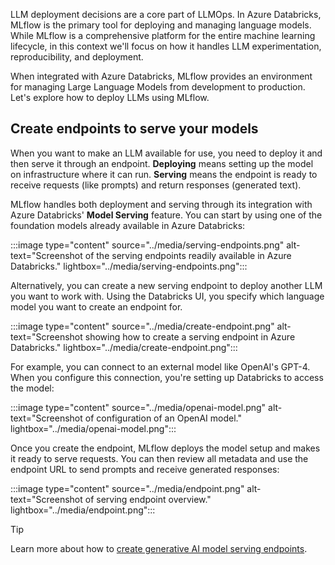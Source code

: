 LLM deployment decisions are a core part of LLMOps. In Azure Databricks, MLflow is the primary tool for deploying and managing language models. While MLflow is a comprehensive platform for the entire machine learning lifecycle, in this context we'll focus on how it handles LLM experimentation, reproducibility, and deployment.

When integrated with Azure Databricks, MLflow provides an environment for managing Large Language Models from development to production. Let's explore how to deploy LLMs using MLflow.

## Create endpoints to serve your models

When you want to make an LLM available for use, you need to deploy it and then serve it through an endpoint. **Deploying** means setting up the model on infrastructure where it can run. **Serving** means the endpoint is ready to receive requests (like prompts) and return responses (generated text).

MLflow handles both deployment and serving through its integration with Azure Databricks' **Model Serving** feature. You can start by using one of the foundation models already available in Azure Databricks:

:::image type="content" source="../media/serving-endpoints.png" alt-text="Screenshot of the serving endpoints readily available in Azure Databricks." lightbox="../media/serving-endpoints.png":::

Alternatively, you can create a new serving endpoint to deploy another LLM you want to work with. Using the Databricks UI, you specify which language model you want to create an endpoint for.

:::image type="content" source="../media/create-endpoint.png" alt-text="Screenshot showing how to create a serving endpoint in Azure Databricks." lightbox="../media/create-endpoint.png":::

For example, you can connect to an external model like OpenAI's GPT-4. When you configure this connection, you're setting up Databricks to access the model:

:::image type="content" source="../media/openai-model.png" alt-text="Screenshot of configuration of an OpenAI model." lightbox="../media/openai-model.png":::

Once you create the endpoint, MLflow deploys the model setup and makes it ready to serve requests. You can then review all metadata and use the endpoint URL to send prompts and receive generated responses:

:::image type="content" source="../media/endpoint.png" alt-text="Screenshot of serving endpoint overview." lightbox="../media/endpoint.png":::

> [!Tip]
> Learn more about how to [create generative AI model serving endpoints](/azure/databricks/machine-learning/model-serving/create-foundation-model-endpoints#ext-model-endpoint?azure-portal=true).
